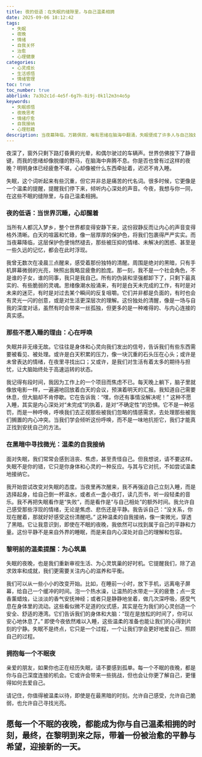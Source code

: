 ```yaml
---
title: 夜的低语：在失眠的缝隙里，与自己温柔相拥
date: 2025-09-06 18:12:42
tags:
  - 失眠
  - 夜晚
  - 情绪
  - 自我关怀
  - 治愈
  - 心理健康
categories:
  - 心灵成长
  - 生活感悟
  - 情绪管理
toc: true
toc_number: true
abbrlink: 7a3b2c1d-4e5f-6g7h-8i9j-0k1l2m3n4o5p
keywords:
  - 失眠感悟
  - 夜晚思考
  - 情绪疗愈
  - 自我接纳
  - 心理慰藉
description: 当夜幕降临，万籁俱寂，唯有思绪在脑海中翻涌，失眠便成了许多人与自己独处的特殊时刻。这篇文章将带你走进那些不眠之夜，温柔地探索失眠背后的情感与心理，学会如何在黑暗中与自己对话，找到内心的平静与力量，最终在每一个清晨，都能带着希望与温暖醒来。
---
```


夜深了，窗外只剩下路灯昏黄的光晕，和偶尔驶过的车辆声。世界仿佛按下了静音键，而我的思绪却像脱缰的野马，在脑海中奔腾不息。你是否也曾有过这样的夜晚？明明身体已经疲惫不堪，心却像被什么东西牵扯着，迟迟不肯入睡。

失眠，这个词听起来有些沉重，但它并非总是痛苦的代名词。很多时候，它更像是一个温柔的提醒，提醒我们停下来，倾听内心深处的声音。今夜，我想与你一同，在这些不眠的缝隙里，与自己温柔相拥。

### 夜的低语：当世界沉睡，心却醒着

当所有人都沉入梦乡，整个世界都变得安静下来，这份寂静反而让内心的声音变得格外清晰。白天的喧嚣和忙碌，像一层厚厚的保护色，将我们包裹得严严实实。而当夜幕降临，这层保护色便悄然褪去，那些被压抑的情绪、未解决的困惑、甚至是一些久远的记忆，都会在此时浮现。

我曾无数次在凌晨三点醒来，感受着那份独特的清醒。周围是绝对的黑暗，只有手机屏幕微弱的光亮，映照出我略显疲惫的脸庞。那一刻，我不是一个社会角色，不是谁的子女，谁的同事，我只是我自己。所有的伪装和坚强都卸下了，只剩下最真实的、有些脆弱的灵魂。思绪像潮水般涌来，有时是白天未完成的工作，有时是对未来的迷茫，有时是对过去某个瞬间的反复咀嚼。它们并非都是负面的，有时也会有灵光一闪的创意，或是对生活更深层次的理解。这份独处的清醒，像是一场与自我的深度对话，虽然有时会带来一丝孤独，但更多的是一种难得的、与内心连接的真实感。

### 那些不愿入睡的理由：心在呼唤

失眠并非无缘无故。它往往是身体和心灵向我们发出的信号，告诉我们有些东西需要被看见、被处理。或许是白天积累的压力，像一块沉重的石头压在心头；或许是未曾表达的情绪，在夜里寻找出口；又或许，是我们对生活有着太多的期待与担忧，让大脑始终处于高速运转的状态。

我记得有段时间，我因为工作上的一个项目而焦虑不已。每天晚上躺下，脑子里就像放电影一样，一遍遍地回放着白天的会议，预演着明天的汇报。我知道自己需要休息，但大脑却不肯停歇。它在告诉我：“嘿，你还有事情没解决呢！” 这种不愿入睡，其实是内心深处对“未完成”的执着，是对“不确定性”的恐惧。它不是一种惩罚，而是一种呼唤，呼唤我们去正视那些被我们忽略的情感需求，去处理那些被我们搁置的内心冲突。当我们学会倾听这份呼唤，而不是一味地抗拒它，我们才能真正找到安抚自己的方法。

### 在黑暗中寻找微光：温柔的自我接纳

面对失眠，我们常常会感到沮丧、焦虑，甚至责怪自己。但我想说，请不要这样。失眠不是你的错，它只是你身体和心灵的一种反应。与其与它对抗，不如尝试温柔地接纳它。

我开始尝试改变对失眠的态度。当夜里再次醒来，我不再强迫自己立刻入睡，而是选择起身，给自己倒一杯温水，或者点一盏小夜灯，读几页书，听一段轻柔的音乐。我不再把失眠看作是“失败”，而是看作是“与自己相处”的额外时间。我允许自己感受那些浮现的情绪，无论是焦虑、悲伤还是平静。我告诉自己：“没关系，你现在醒着，那就好好感受这份清醒吧。” 这种温柔的自我接纳，像一束微光，穿透了黑暗。它让我意识到，即使在不眠的夜晚，我依然可以找到属于自己的平静和力量。这份平静不是来自外界的睡眠，而是来自内心深处对自己的理解和包容。

### 黎明前的温柔提醒：为心筑巢

失眠的夜晚，也是我们重新审视生活、为心灵筑巢的好时机。它提醒我们，除了追求效率和成就，我们更需要关注内心的滋养和平衡。

我们可以从一些小小的改变开始。比如，在睡前一小时，放下手机，远离电子屏幕，给自己一个缓冲的时间。泡一个热水澡，让温热的水带走一天的疲惫；点一支香薰蜡烛，让淡淡的香气安抚神经；或者只是静静地坐着，做几次深呼吸，感受气息在身体里的流动。这些看似微不足道的仪式感，其实是在为我们的心灵创造一个安全、舒适的港湾。它们告诉我们的身体和大脑：“现在是放松的时间了，你可以安心地休息了。” 即使今夜依然难以入睡，这些温柔的准备也能让我们的心得到片刻的宁静。失眠不是终点，它只是一个过程，一个让我们学会更好地爱自己、照顾自己的过程。

### 拥抱每一个不眠夜

亲爱的朋友，如果你也正在经历失眠，请不要感到孤单。每一个不眠的夜晚，都是你与自己深度连接的机会。它或许会带来一些挑战，但也会让你更了解自己，更懂得如何去爱自己。

请记住，你值得被温柔以待，即使是在最黑暗的时刻。允许自己感受，允许自己脆弱，也允许自己寻找光亮。

愿每一个不眠的夜晚，都能成为你与自己温柔相拥的时刻，最终，在黎明到来之际，带着一份被治愈的平静与希望，迎接新的一天。
---